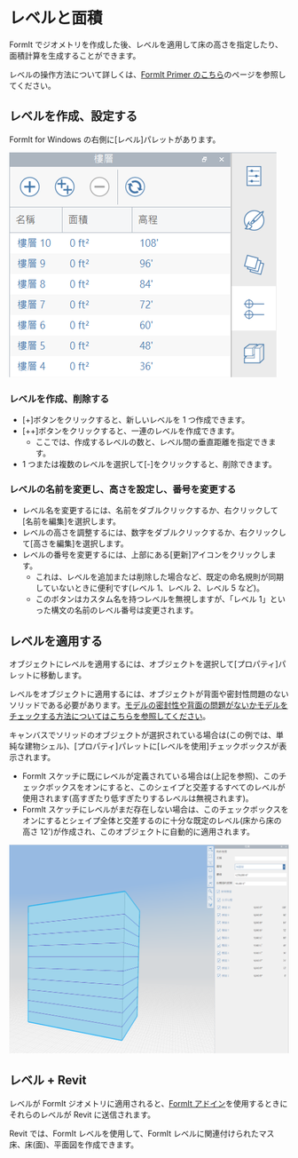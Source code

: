 # レベルと面積

FormIt でジオメトリを作成した後、レベルを適用して床の高さを指定したり、面積計算を生成することができます。

レベルの操作方法について詳しくは、[FormIt Primer のこちら](../formit-primer/part-i/adding-floors-with-levels.md)のページを参照してください。

## レベルを作成、設定する

FormIt for Windows の右側に[レベル]パレットがあります。

![](../.gitbook/assets/20191217-levels-panel-1.png)

### レベルを作成、削除する

* [+]ボタンをクリックすると、新しいレベルを 1 つ作成できます。
* [++]ボタンをクリックすると、一連のレベルを作成できます。
   * ここでは、作成するレベルの数と、レベル間の垂直距離を指定できます。
* 1 つまたは複数のレベルを選択して[-]をクリックすると、削除できます。

### レベルの名前を変更し、高さを設定し、番号を変更する

* レベル名を変更するには、名前をダブルクリックするか、右クリックして[名前を編集]を選択します。
* レベルの高さを調整するには、数字をダブルクリックするか、右クリックして[高さを編集]を選択します。
* レベルの番号を変更するには、上部にある[更新]アイコンをクリックします。
   * これは、レベルを追加または削除した場合など、既定の命名規則が同期していないときに便利です(レベル 1、レベル 2、レベル 5 など)。
   * このボタンはカスタム名を持つレベルを無視しますが、「レベル 1」といった構文の名前のレベル番号は変更されます。

## レベルを適用する

オブジェクトにレベルを適用するには、オブジェクトを選択して[プロパティ]パレットに移動します。

レベルをオブジェクトに適用するには、オブジェクトが背面や密封性問題のないソリッドである必要があります。[モデルの密封性や背面の問題がないかモデルをチェックする方法についてはこちらを参照してください](https://formit.autodesk.com/blog/post/repairing-solid-models)。

キャンバスでソリッドのオブジェクトが選択されている場合は(この例では、単純な建物シェル)、[プロパティ]パレットに[レベルを使用]チェックボックスが表示されます。

* FormIt スケッチに既にレベルが定義されている場合は(上記を参照)、このチェックボックスをオンにすると、このシェイプと交差するすべてのレベルが使用されます(高すぎたり低すぎたりするレベルは無視されます)。
* FormIt スケッチにレベルがまだ存在しない場合は、このチェックボックスをオンにするとシェイプ全体と交差するのに十分な既定のレベル(床から床の高さ 12')が作成され、このオブジェクトに自動的に適用されます。

![](../.gitbook/assets/20191217-properties-panel.png)

## レベル + Revit

レベルが FormIt ジオメトリに適用されると、[FormIt アドイン](https://formit.autodesk.com/page/formit-revit)を使用するときにそれらのレベルが Revit に送信されます。

Revit では、FormIt レベルを使用して、FormIt レベルに関連付けられたマス床、床\(面\)、平面図を作成できます。
